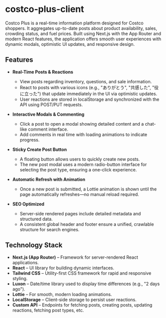# costco-plus-client

Costco Plus is a real-time information platform designed for Costco shoppers. It aggregates up-to-date posts about product availability, sales, crowding status, and fuel prices. Built using Next.js with the App Router and modern React features, the application offers smooth user experiences with dynamic modals, optimistic UI updates, and responsive design.

## Features

- **Real-Time Posts & Reactions**  
  - View posts regarding inventory, questions, and sale information.
  - React to posts with various icons (e.g., "ありがとう", "共感した", "役に立った") that update immediately in the UI via optimistic updates.
  - User reactions are stored in localStorage and synchronized with the API using POST/PUT requests.

- **Interactive Modals & Commenting**  
  - Click a post to open a modal showing detailed content and a chat-like comment interface.
  - Add comments in real time with loading animations to indicate progress.

- **Sticky Create Post Button**  
  - A floating button allows users to quickly create new posts.
  - The new post modal uses a modern radio-button interface for selecting the post type, ensuring a one-click experience.

- **Automatic Refresh with Animation**  
  - Once a new post is submitted, a Lottie animation is shown until the page automatically refreshes—no manual reload required.

- **SEO Optimized**  
  - Server-side rendered pages include detailed metadata and structured data.
  - A consistent global header and footer ensure a unified, crawlable structure for search engines.

## Technology Stack

- **Next.js (App Router)** – Framework for server-rendered React applications.
- **React** – UI library for building dynamic interfaces.
- **Tailwind CSS** – Utility-first CSS framework for rapid and responsive styling.
- **Luxon** – Date/time library used to display time differences (e.g., "2 days ago").
- **Lottie** – For smooth, modern loading animations.
- **LocalStorage** – Client-side storage to persist user reactions.
- **Custom API** – Endpoints for fetching posts, creating posts, updating reactions, fetching post types, etc.
